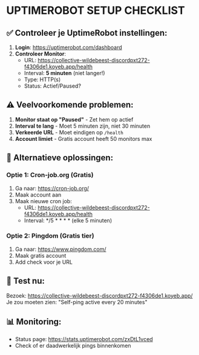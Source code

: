 # UPTIMEROBOT SETUP CHECKLIST

## ✅ Controleer je UptimeRobot instellingen:

1. **Login**: https://uptimerobot.com/dashboard
2. **Controleer Monitor**:
   - URL: https://collective-wildebeest-discordpxt272-f4306de1.koyeb.app/health
   - Interval: **5 minuten** (niet langer!)
   - Type: HTTP(s)
   - Status: Actief/Paused?

## ⚠️ Veelvoorkomende problemen:

1. **Monitor staat op "Paused"** - Zet hem op actief
2. **Interval te lang** - Moet 5 minuten zijn, niet 30 minuten
3. **Verkeerde URL** - Moet eindigen op `/health`
4. **Account limiet** - Gratis account heeft 50 monitors max

## 🔧 Alternatieve oplossingen:

### Optie 1: Cron-job.org (Gratis)
1. Ga naar: https://cron-job.org/
2. Maak account aan
3. Maak nieuwe cron job:
   - URL: https://collective-wildebeest-discordpxt272-f4306de1.koyeb.app/health
   - Interval: */5 * * * * (elke 5 minuten)

### Optie 2: Pingdom (Gratis tier)
1. Ga naar: https://www.pingdom.com/
2. Maak gratis account
3. Add check voor je URL

## 🧪 Test nu:
Bezoek: https://collective-wildebeest-discordpxt272-f4306de1.koyeb.app/
Je zou moeten zien: "Self-ping active every 20 minutes"

## 📊 Monitoring:
- Status page: https://stats.uptimerobot.com/zxDtL1vced
- Check of er daadwerkelijk pings binnenkomen
